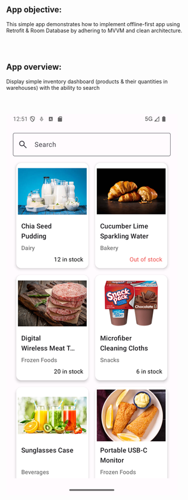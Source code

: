 ## App objective:

This simple app demonstrates how to implement offline-first app using Retrofit & Room Database by adhering to MVVM and clean architecture.

</br></br>

## App overview:

Display simple inventory dashboard (products & their quantities in warehouses) with the ability to search

</br></br>

<img src="./figures/inventory-app.png"/>